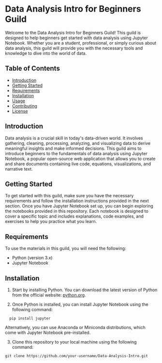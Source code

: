# Data Analysis Intro for Beginners Guild

Welcome to the Data Analysis Intro for Beginners Guild! This guild is designed to help beginners get started with data analysis using Jupyter Notebook. Whether you are a student, professional, or simply curious about data analysis, this guild will provide you with the necessary tools and knowledge to dive into the world of data.

## Table of Contents

- [Introduction](#introduction)
- [Getting Started](#getting-started)
- [Requirements](#requirements)
- [Installation](#installation)
- [Usage](#usage)
- [Contributing](#contributing)
- [License](#license)

## Introduction

Data analysis is a crucial skill in today's data-driven world. It involves gathering, cleaning, processing, analyzing, and visualizing data to derive meaningful insights and make informed decisions. This guild aims to introduce beginners to the fundamentals of data analysis using Jupyter Notebook, a popular open-source web application that allows you to create and share documents containing live code, equations, visualizations, and narrative text.

## Getting Started

To get started with this guild, make sure you have the necessary requirements and follow the installation instructions provided in the next section. Once you have Jupyter Notebook set up, you can begin exploring the notebooks provided in this repository. Each notebook is designed to cover a specific topic and includes explanations, code examples, and exercises to help you practice what you learn.

## Requirements

To use the materials in this guild, you will need the following:

- Python (version 3.x)
- Jupyter Notebook

## Installation

1. Start by installing Python. You can download the latest version of Python from the official website: [python.org](https://www.python.org/downloads/).

2. Once Python is installed, you can install Jupyter Notebook using the following command:

 ```
   pip install jupyter
 ```
 
Alternatively, you can use Anaconda or Miniconda distributions, which come with Jupyter Notebook pre-installed.

3. Clone this repository to your local machine using the following command:

```
git clone https://github.com/your-username/Data-Analysis-Intro.git
```

